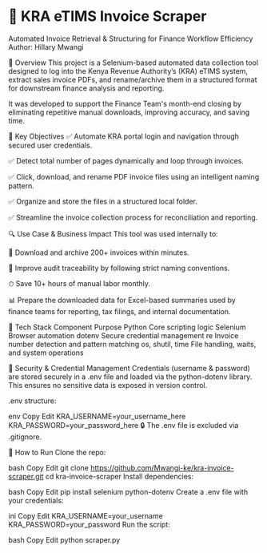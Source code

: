 # 🧾 KRA eTIMS Invoice Scraper
Automated Invoice Retrieval & Structuring for Finance Workflow Efficiency
Author: Hillary Mwangi

📌 Overview
This project is a Selenium-based automated data collection tool designed to log into the Kenya Revenue Authority’s (KRA) eTIMS system, extract sales invoice PDFs, and rename/archive them in a structured format for downstream finance analysis and reporting.

It was developed to support the Finance Team's month-end closing by eliminating repetitive manual downloads, improving accuracy, and saving time.

🎯 Key Objectives
✅ Automate KRA portal login and navigation through secured user credentials.

✅ Detect total number of pages dynamically and loop through invoices.

✅ Click, download, and rename PDF invoice files using an intelligent naming pattern.

✅ Organize and store the files in a structured local folder.

✅ Streamline the invoice collection process for reconciliation and reporting.

🔍 Use Case & Business Impact
This tool was used internally to:

📁 Download and archive 200+ invoices within minutes.

💼 Improve audit traceability by following strict naming conventions.

⏱ Save 10+ hours of manual labor monthly.

📊 Prepare the downloaded data for Excel-based summaries used by finance teams for reporting, tax filings, and internal documentation.

🧠 Tech Stack
Component	Purpose
Python	Core scripting logic
Selenium	Browser automation
dotenv	Secure credential management
re	Invoice number detection and pattern matching
os, shutil, time	File handling, waits, and system operations

🔐 Security & Credential Management
Credentials (username & password) are stored securely in a .env file and loaded via the python-dotenv library.
This ensures no sensitive data is exposed in version control.

.env structure:

env
Copy
Edit
KRA_USERNAME=your_username_here
KRA_PASSWORD=your_password_here
🔒 The .env file is excluded via .gitignore.

🚀 How to Run
Clone the repo:

bash
Copy
Edit
git clone https://github.com/Mwangi-ke/kra-invoice-scraper.git
cd kra-invoice-scraper
Install dependencies:

bash
Copy
Edit
pip install selenium python-dotenv
Create a .env file with your credentials:

ini
Copy
Edit
KRA_USERNAME=your_username
KRA_PASSWORD=your_password
Run the script:

bash
Copy
Edit
python scraper.py
